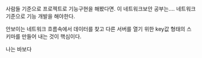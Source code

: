 사람들 기준으로 프로젝트로 기능구현을 해봤다면. 이 네트워크보안 공부는.... 네트워크 기준으로 기능 개발을 해야한다.

안보이는 네트워크 흐름속에서 데이터를 찾고 다른 서버를 열기 위한 key값 형태의 스키마를 만들어 내는 것이 핵심이다.

나는 바보다

